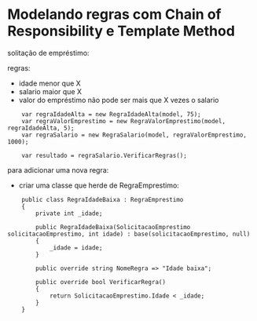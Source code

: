 # Modelando regras com Chain of Responsibility e Template Method

solitação de empréstimo:

regras:
- idade menor que X
- salario maior que X
- valor do empréstimo não pode ser mais que X vezes o salario

```
    var regraIdadeAlta = new RegraIdadeAlta(model, 75);
    var regraValorEmprestimo = new RegraValorEmprestimo(model, regraIdadeAlta, 5);
    var regraSalario = new RegraSalario(model, regraValorEmprestimo, 1000);

    var resultado = regraSalario.VerificarRegras();
```

para adicionar uma nova regra:
- criar uma classe que herde de RegraEmprestimo:

```
    public class RegraIdadeBaixa : RegraEmprestimo
    {
        private int _idade;

        public RegraIdadeBaixa(SolicitacaoEmprestimo solicitacaoEmprestimo, int idade) : base(solicitacaoEmprestimo, null)
        {
            _idade = idade;
        }

        public override string NomeRegra => "Idade baixa";

        public override bool VerificarRegra()
        {
            return SolicitacaoEmprestimo.Idade < _idade;
        }
    }
```